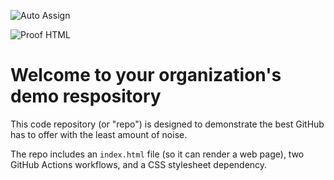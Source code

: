 ![Auto Assign](https://github.com/ml-paisagens-naturais/demo-repository/actions/workflows/auto-assign.yml/badge.svg)

![Proof HTML](https://github.com/ml-paisagens-naturais/demo-repository/actions/workflows/proof-html.yml/badge.svg)

# Welcome to your organization's demo respository
This code repository (or "repo") is designed to demonstrate the best GitHub has to offer with the least amount of noise.

The repo includes an `index.html` file (so it can render a web page), two GitHub Actions workflows, and a CSS stylesheet dependency.
